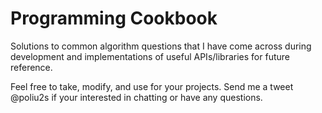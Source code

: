 Programming Cookbook
=========================

Solutions to common algorithm questions that I have come across during development and implementations of useful APIs/libraries for future reference.

Feel free to take, modify, and use for your projects. Send me a tweet @poliu2s if your interested in chatting or have any questions.
